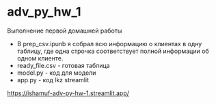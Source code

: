 # adv_py_hw_1
Выполнение первой домашней работы

* В prep_csv.ipunb я собрал всю информацию о клиентах в одну таблицу, где одна строчка соответствует полной информации об одном клиенте.
* ready_file.csv - готовая таблица
* model.py - код для модели
* app.py - код lkz streamlit

https://ishamuf-adv-py-hw-1.streamlit.app/

